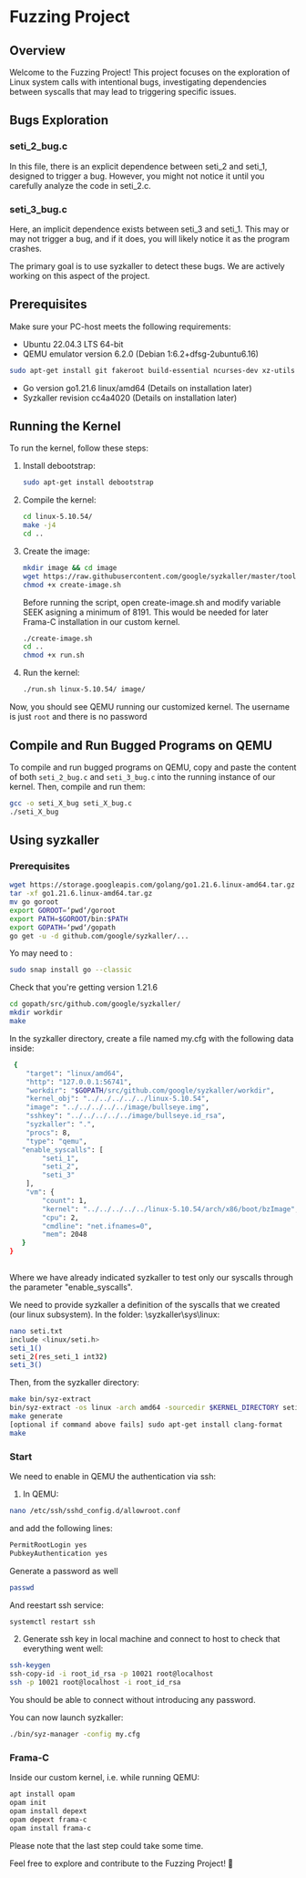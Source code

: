 # Fuzzing Project

## Overview

Welcome to the Fuzzing Project! This project focuses on the exploration of Linux system calls with intentional bugs, investigating dependencies between syscalls that may lead to triggering specific issues.

## Bugs Exploration

### seti_2_bug.c
In this file, there is an explicit dependence between seti_2 and seti_1, designed to trigger a bug. However, you might not notice it until you carefully analyze the code in seti_2.c.

### seti_3_bug.c
Here, an implicit dependence exists between seti_3 and seti_1. This may or may not trigger a bug, and if it does, you will likely notice it as the program crashes.

The primary goal is to use syzkaller to detect these bugs. We are actively working on this aspect of the project.

## Prerequisites

Make sure your PC-host meets the following requirements:

- Ubuntu 22.04.3 LTS 64-bit
- QEMU emulator version 6.2.0 (Debian 1:6.2+dfsg-2ubuntu6.16)
 ```bash
sudo apt-get install git fakeroot build-essential ncurses-dev xz-utils libssl-dev bc flex libelf-dev bison qemu-system-x86 
```
- Go version go1.21.6 linux/amd64 (Details on installation later)
- Syzkaller revision cc4a4020 (Details on installation later)


## Running the Kernel

To run the kernel, follow these steps:

1. Install debootstrap:
   ```bash
   sudo apt-get install debootstrap
   ```

2. Compile the kernel:
   ```bash
   cd linux-5.10.54/
   make -j4
   cd ..
   ```

3. Create the image:
   ```bash
   mkdir image && cd image 
   wget https://raw.githubusercontent.com/google/syzkaller/master/tools/create-image.sh -O create-image.sh
   chmod +x create-image.sh
   ```

   Before running the script, open create-image.sh and modify variable SEEK asigning a minimum of 8191. This would be needed for later Frama-C installation in our custom kernel.
   ```bash
   ./create-image.sh
   cd ..
   chmod +x run.sh
   ```

4. Run the kernel:
   ```bash
   ./run.sh linux-5.10.54/ image/
   ```

Now, you should see QEMU running our customized kernel. The username is just `root` and there is no password

## Compile and Run Bugged Programs on QEMU

To compile and run bugged programs on QEMU, copy and paste the content of both `seti_2_bug.c` and `seti_3_bug.c` into the running instance of our kernel. Then, compile and run them:

```bash
gcc -o seti_X_bug seti_X_bug.c
./seti_X_bug
```
## Using syzkaller

### Prerequisites
```bash
wget https://storage.googleapis.com/golang/go1.21.6.linux-amd64.tar.gz
tar -xf go1.21.6.linux-amd64.tar.gz
mv go goroot
export GOROOT=‘pwd‘/goroot
export PATH=$GOROOT/bin:$PATH
export GOPATH=‘pwd‘/gopath
go get -u -d github.com/google/syzkaller/...
```
Yo may need to :
```bash
sudo snap install go --classic
```
Check that you're getting version 1.21.6
```bash
cd gopath/src/github.com/google/syzkaller/
mkdir workdir
make
```

In the syzkaller directory, create a file named my.cfg with the following data inside:
```bash
 {
	"target": "linux/amd64",
	"http": "127.0.0.1:56741",
	"workdir": "$GOPATH/src/github.com/google/syzkaller/workdir",
	"kernel_obj": "../../../../../linux-5.10.54",
	"image": "../../../../../image/bullseye.img",
	"sshkey": "../../../../../image/bullseye.id_rsa",
	"syzkaller": ".",
	"procs": 8,
	"type": "qemu",
   "enable_syscalls": [
		"seti_1",
		"seti_2",
		"seti_3"
	],
	"vm": {
		"count": 1,
		"kernel": "../../../../../linux-5.10.54/arch/x86/boot/bzImage",
		"cpu": 2,
		"cmdline": "net.ifnames=0",
		"mem": 2048
   }
}
   
```
Where we have already indicated syzkaller to test only our syscalls through the parameter "enable_syscalls".

We need to provide syzkaller a definition of the syscalls that we created (our linux subsystem). In the folder: \syzkaller\sys\linux:
```bash
nano seti.txt
include <linux/seti.h>
seti_1()
seti_2(res_seti_1 int32)
seti_3()
```
Then, from the syzkaller directory:
```bash
make bin/syz-extract
bin/syz-extract -os linux -arch amd64 -sourcedir $KERNEL_DIRECTORY seti.txt
make generate
[optional if command above fails] sudo apt-get install clang-format
make
```
### Start
We need to enable in QEMU the authentication via ssh:
1. In QEMU:
```bash
nano /etc/ssh/sshd_config.d/allowroot.conf
```
and add the following lines:
```bash
PermitRootLogin yes
PubkeyAuthentication yes
```
Generate a password as well
```bash
passwd
```
And reestart ssh service:
```bash
systemctl restart ssh
```
2. Generate ssh key in local machine and connect to host to check that everything went well:
```bash
ssh-keygen
ssh-copy-id -i root_id_rsa -p 10021 root@localhost
ssh -p 10021 root@localhost -i root_id_rsa
```
You should be able to connect without introducing any password.

You can now launch syzkaller:
```bash
./bin/syz-manager -config my.cfg 
```

### Frama-C
Inside our custom kernel, i.e. while running QEMU:

```bash
apt install opam
opam init
opam install depext
opam depext frama-c
opam install frama-c
```
Please note that the last step could take some time.

Feel free to explore and contribute to the Fuzzing Project! 🚀
